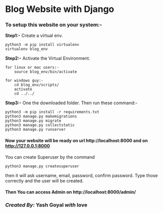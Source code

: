 Blog Website with Django
========
### To setup this website on your system:-
**Step1:-** Create a virtual env.

    python3 -m pip install virtualenv
    virtualenv blog_env

**Step2:-** Activate the Virtual Environment.

    for linux or mac users:-
        source blog_env/bin/activate

    for windows guy:-
        cd blog_env/scripts/
        activate
        cd ../../


**Step3:-** One the downloaded folder. Then run these command:-

    python3 -m pip install -r requirements.txt
    python3 manage.py makemigrations
    python3 manage.py migrate
    python3 manage.py collectstatic
    python3 manage.py runserver

#### Now your website will be ready on url http://localhost:8000 and on http://127.0.0.1:8000

You can create Superuser by the command

    python3 manage.py createsuperuser

then it will ask username, email, password, confirm password. Type those correctly and the user will be created. 

#### Then You can access Admin on http://localhost:8000/admin/

### ***Created By:*** Yash Goyal ***with*** love
